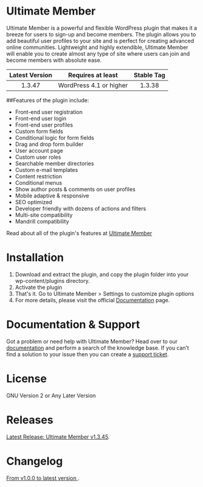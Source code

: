 Ultimate Member 
==============
Ultimate Member is a powerful and flexible WordPress plugin that makes it a breeze for users to sign-up and become members. The plugin allows you to add beautiful user profiles to your site and is perfect for creating advanced online communities. Lightweight and highly extendible, Ultimate Member will enable you to create almost any type of site where users can join and become members with absolute ease.

| Latest Version |Requires at least|Stable Tag|
| :------------: |:------------:|:------------:|
| 1.3.47| WordPress 4.1 or higher| 1.3.38 |


##Features of the plugin include:
- Front-end user registration
- Front-end user login
- Front-end user profiles
- Custom form fields
- Conditional logic for form fields
- Drag and drop form builder
- User account page
- Custom user roles
- Searchable member directories
- Custom e-mail templates
- Content restriction
- Conditional menus
- Show author posts & comments on user profiles
- Mobile adaptive & responsive
- SEO optimized
- Developer friendly with dozens of actions and filters
- Multi-site compatibility
- Mandrill compatibility

Read about all of the plugin's features at [Ultimate Member](https://ultimatemember.com/)

Installation
======================
1. Download and extract the plugin, and copy the plugin folder into your wp-content/plugins directory.
2. Activate the plugin
3. That's it. Go to Ultimate Member > Settings to customize plugin options
4. For more details, please visit the official [Documentation](https://ultimatemember.com/docs/) page.

Documentation & Support
======================
Got a problem or need help with Ultimate Member? Head over to our [documentation](http://docs.ultimatemember.com/) and perform a search of the knowledge base. If you can’t find a solution to your issue then you can create a [support ticket](https://ultimatemember.com/support-contact/).


License
====================
GNU Version 2 or Any Later Version

Releases
====================
[Latest Release: Ultimate Member v1.3.45](https://github.com/ultimatemember/ultimatemember/releases).

Changelog
====================
[ From v1.0.0 to latest version ](https://wordpress.org/plugins/ultimate-member/changelog/).

